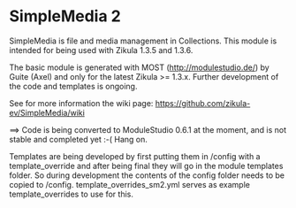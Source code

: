 SimpleMedia 2
=============
SimpleMedia is file and media management in Collections.
This module is intended for being used with Zikula 1.3.5 and 1.3.6.

The basic module is generated with MOST (http://modulestudio.de/) by Guite (Axel) and only for the latest Zikula >= 1.3.x.
Further development of the code and templates is ongoing.

See for more information the wiki page: https://github.com/zikula-ev/SimpleMedia/wiki

==> Code is being converted to ModuleStudio 0.6.1 at the moment, and is not stable and completed yet :-( Hang on.

Templates are being developed by first putting them in /config with a template_override and after being final they will 
go in the module templates folder. So during development the contents of the config folder needs to be copied to /config.
template_overrides_sm2.yml serves as example template_overrides to use for this.